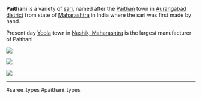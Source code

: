 
**Paithani** is a variety of [sari](https://en.wikipedia.org/wiki/Sari "Sari"), named after the [Paithan](https://en.wikipedia.org/wiki/Paithan "Paithan") town in [Aurangabad district](https://en.wikipedia.org/wiki/Aurangabad_district,_Maharashtra "Aurangabad district, Maharashtra") from state of [Maharashtra](https://en.wikipedia.org/wiki/Maharashtra "Maharashtra") in India where the sari was first made by hand. 

Present day [Yeola](https://en.wikipedia.org/wiki/Yeola "Yeola") town in [Nashik, Maharashtra](https://en.wikipedia.org/wiki/Nashik,_Maharashtra "Nashik, Maharashtra") is the largest manufacturer of Paithani 


![](https://i.imgur.com/PFHZ6O0.png)

![](https://i.imgur.com/x2AygSh.png)

![](https://i.imgur.com/RMunh6M.jpeg)

-----
#saree_types #paithani_types


